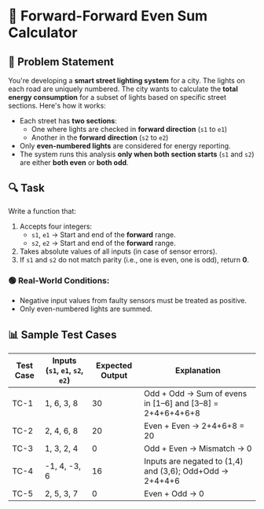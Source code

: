 # 🔁 Forward-Forward Even Sum Calculator

## 📝 Problem Statement  
You're developing a **smart street lighting system** for a city. The lights on each road are uniquely numbered. The city wants to calculate the **total energy consumption** for a subset of lights based on specific street sections. Here's how it works:

- Each street has **two sections**:
  - One where lights are checked in **forward direction** (`s1` to `e1`)
  - Another in the **forward direction** (`s2` to `e2`)
- Only **even-numbered lights** are considered for energy reporting.
- The system runs this analysis **only when both section starts** (`s1` and `s2`) are either **both even** or **both odd**.

## 🔍 Task  
Write a function that:
1. Accepts four integers:  
   - `s1`, `e1` → Start and end of the **forward** range.  
   - `s2`, `e2` → Start and end of the **forward** range.  
2. Takes absolute values of all inputs (in case of sensor errors).
3. If `s1` and `s2` do not match parity (i.e., one is even, one is odd), return **0**.

### 🟢 Real-World Conditions:
- Negative input values from faulty sensors must be treated as positive.
- Only even-numbered lights are summed.

## 📊 Sample Test Cases

| Test Case | Inputs (`s1`, `e1`, `s2`, `e2`) | Expected Output | Explanation |
|-----------|-------------------------------|-----------------|-------------|
| TC-1      | 1, 6, 3, 8                     | 30              | Odd + Odd → Sum of evens in [1–6] and [3–8] = 2+4+6+4+6+8 |
| TC-2      | 2, 4, 6, 8                     | 20              | Even + Even → 2+4+6+8 = 20 |
| TC-3      | 1, 3, 2, 4                     | 0               | Odd + Even → Mismatch → 0 |
| TC-4      | -1, 4, -3, 6                   | 16              | Inputs are negated to (1,4) and (3,6); Odd+Odd → 2+4+4+6 |
| TC-5      | 2, 5, 3, 7                     | 0               | Even + Odd → 0 |
